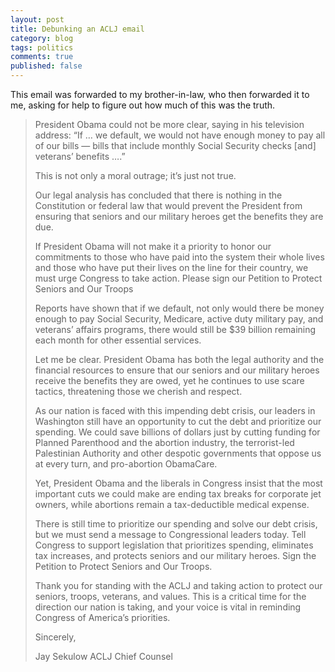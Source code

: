 ```yaml
---
layout: post
title: Debunking an ACLJ email
category: blog
tags: politics
comments: true
published: false
---
```


This email was forwarded to my brother-in-law, who then forwarded it to me,
asking for help to figure out how much of this was the truth.

> President Obama could not be more clear, saying in his television address:
> “If … we default, we would not have enough money to pay all of our bills —
> bills that include monthly Social Security checks \[and\] veterans’ benefits ….”
>
> This is not only a moral outrage; it’s just not true.
>
> Our legal analysis has concluded that there is nothing in the Constitution
> or federal law that would prevent the President from ensuring that seniors
> and our military heroes get the benefits they are due.
>
> If President Obama will not make it a priority to honor our commitments to
> those who have paid into the system their whole lives and those who have put
> their lives on the line for their country, we must urge Congress to take
> action.  Please sign our Petition to Protect Seniors and Our Troops
>
> Reports have shown that if we default, not only would there be money enough
> to pay Social Security, Medicare, active duty military pay, and veterans’
> affairs programs, there would still be $39 billion remaining each month for
> other essential services.
>
> Let me be clear.  President Obama has both the legal authority and the
> financial resources to ensure that our seniors and our military heroes
> receive the benefits they are owed, yet he continues to use scare tactics,
> threatening those we cherish and respect.
>
> As our nation is faced with this impending debt crisis, our leaders in
> Washington still have an opportunity to cut the debt and prioritize our
> spending.  We could save billions of dollars just by cutting funding for
> Planned Parenthood and the abortion industry, the terrorist-led Palestinian
> Authority and other despotic governments that oppose us at every turn, and
> pro-abortion ObamaCare.
>
> Yet, President Obama and the liberals in Congress insist that the most
> important cuts we could make are ending tax breaks for corporate jet owners,
> while abortions remain a tax-deductible medical expense.
>
> There is still time to prioritize our spending and solve our debt crisis, but
> we must send a message to Congressional leaders today.  Tell Congress to
> support legislation that prioritizes spending, eliminates tax increases, and
> protects seniors and our military heroes.  Sign the Petition to Protect
> Seniors and Our Troops.
>
> Thank you for standing with the ACLJ and taking action to protect our seniors,
> troops, veterans, and values.  This is a critical time for the direction our
> nation is taking, and your voice is vital in reminding Congress of America’s
> priorities.
>
> Sincerely,
>
> Jay Sekulow
> ACLJ Chief Counsel

